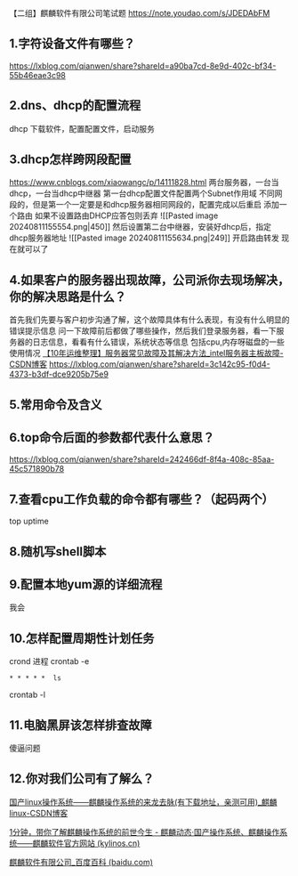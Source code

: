 【二组】麒麟软件有限公司笔试题
https://note.youdao.com/s/JDEDAbFM
## 1.字符设备文件有哪些？
https://lxblog.com/qianwen/share?shareId=a90ba7cd-8e9d-402c-bf34-55b46eae3c98
## 2.dns、dhcp的配置流程
dhcp 下载软件，配置配置文件，启动服务

## 3.dhcp怎样跨网段配置
https://www.cnblogs.com/xiaowangc/p/14111828.html
两台服务器，一台当dhcp，一台当dhcp中继器
第一台dhcp配置文件配置两个Subnet作用域 不同网段的，但是第一个一定要是和dhcp服务器相同网段的，配置完成以后重启  添加一个路由 如果不设置路由DHCP应答包则丢弃
![[Pasted image 20240811155554.png|450]]
然后设置第二台中继器，安装好dhcp后，指定dhcp服务器地址
![[Pasted image 20240811155634.png|249]]
开启路由转发
现在就可以了

## 4.如果客户的服务器出现故障，公司派你去现场解决，你的解决思路是什么？
首先我们先要与客户初步沟通了解，这个故障具体有什么表现，有没有什么明显的错误提示信息
问一下故障前后都做了哪些操作，然后我们登录服务器，看一下服务器的日志信息，看看有什么错误，系统状态等信息 包括cpu,内存呀磁盘的一些使用情况
[【10年运维整理】服务器常见故障及其解决方法_intel服务器主板故障-CSDN博客](https://blog.csdn.net/click_idc/article/details/80407762)
https://lxblog.com/qianwen/share?shareId=3c142c95-f0d4-4373-b3df-dce9205b75e9
## 5.常用命令及含义


## 6.top命令后面的参数都代表什么意思？
https://lxblog.com/qianwen/share?shareId=242466df-8f4a-408c-85aa-45c571890b78

## 7.查看cpu工作负载的命令都有哪些？（起码两个）
top uptime 

## 8.随机写shell脚本


## 9.配置本地yum源的详细流程
我会

## 10.怎样配置周期性计划任务
crond 进程
crontab -e
```
* * * * *  ls
```
crontab -l

## 11.电脑黑屏该怎样排查故障

傻逼问题
## 12.你对我们公司有了解么？
[国产linux操作系统——麒麟操作系统的来龙去脉(有下载地址，亲测可用)_麒麟linux-CSDN博客](https://blog.csdn.net/ljsant/article/details/128661892)

[1分钟，带你了解麒麟操作系统的前世今生 - 麒麟动态·国产操作系统、麒麟操作系统——麒麟软件官方网站 (kylinos.cn)](https://kylinos.cn/about/news/266.html)

[麒麟软件有限公司_百度百科 (baidu.com)](https://baike.baidu.com/item/%E9%BA%92%E9%BA%9F%E8%BB%9F%E4%BB%B6%E6%9C%89%E9%99%90%E5%85%AC%E5%8F%B8/24498080)
